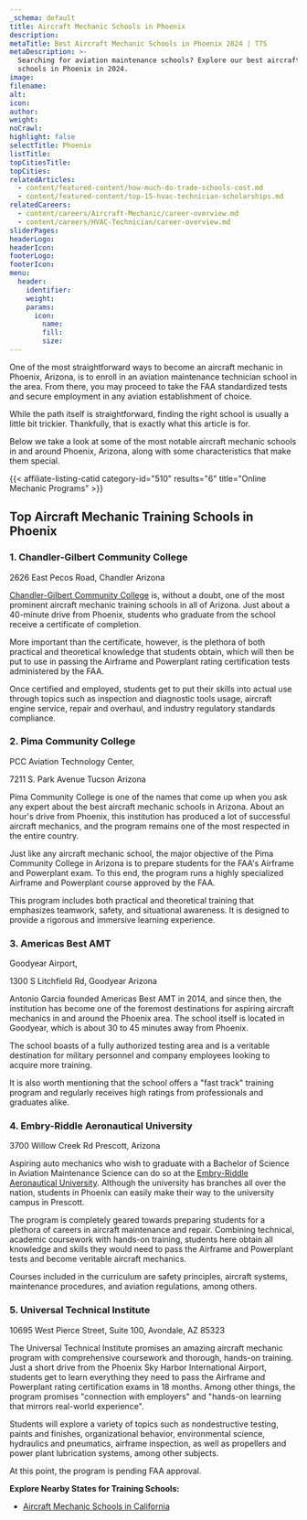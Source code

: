 ```yaml
---
_schema: default
title: Aircraft Mechanic Schools in Phoenix
description:
metaTitle: Best Aircraft Mechanic Schools in Phoenix 2024 | TTS
metaDescription: >-
  Searching for aviation maintenance schools? Explore our best aircraft mechanic
  schools in Phoenix in 2024.
image:
filename:
alt:
icon:
author:
weight:
noCrawl:
highlight: false
selectTitle: Phoenix
listTitle:
topCitiesTitle:
topCities:
relatedArticles:
  - content/featured-content/how-much-do-trade-schools-cost.md
  - content/featured-content/top-15-hvac-technician-scholarships.md
relatedCareers:
  - content/careers/Aircraft-Mechanic/career-overview.md
  - content/careers/HVAC-Technician/career-overview.md
sliderPages:
headerLogo:
headerIcon:
footerLogo:
footerIcon:
menu:
  header:
    identifier:
    weight:
    params:
      icon:
        name:
        fill:
        size:
---
```

One of the most straightforward ways to become an aircraft mechanic in Phoenix, Arizona, is to enroll in an aviation maintenance technician school in the area. From there, you may proceed to take the FAA standardized tests and secure employment in any aviation establishment of choice.

While the path itself is straightforward, finding the right school is usually a little bit trickier. Thankfully, that is exactly what this article is for.

Below we take a look at some of the most notable aircraft mechanic schools in and around Phoenix, Arizona, along with some characteristics that make them special.

{{< affiliate-listing-catid category-id="510" results="6" title="Online Mechanic Programs" >}}

## **Top Aircraft Mechanic Training Schools in Phoenix**

### 1\. Chandler-Gilbert Community College

2626 East Pecos Road, Chandler Arizona

[Chandler-Gilbert Community College](https://www.cgc.edu/) is, without a doubt, one of the most prominent aircraft mechanic training schools in all of Arizona. Just about a 40-minute drive from Phoenix, students who graduate from the school receive a certificate of completion.

More important than the certificate, however, is the plethora of both practical and theoretical knowledge that students obtain, which will then be put to use in passing the Airframe and Powerplant rating certification tests administered by the FAA.

Once certified and employed, students get to put their skills into actual use through topics such as inspection and diagnostic tools usage, aircraft engine service, repair and overhaul, and industry regulatory standards compliance.

### 2\. Pima Community College

PCC Aviation Technology Center,

7211 S. Park Avenue Tucson Arizona

Pima Community College is one of the names that come up when you ask any expert about the best aircraft mechanic schools in Arizona. About an hour's drive from Phoenix, this institution has produced a lot of successful aircraft mechanics, and the program remains one of the most respected in the entire country.

Just like any aircraft mechanic school, the major objective of the Pima Community College in Arizona is to prepare students for the FAA's Airframe and Powerplant exam. To this end, the program runs a highly specialized Airframe and Powerplant course approved by the FAA.

This program includes both practical and theoretical training that emphasizes teamwork, safety, and situational awareness. It is designed to provide a rigorous and immersive learning experience.

### 3\. Americas Best AMT

Goodyear Airport,

1300 S Litchfield Rd, Goodyear Arizona

Antonio Garcia founded Americas Best AMT in 2014, and since then, the institution has become one of the foremost destinations for aspiring aircraft mechanics in and around the Phoenix area. The school itself is located in Goodyear, which is about 30 to 45 minutes away from Phoenix.

The school boasts of a fully authorized testing area and is a veritable destination for military personnel and company employees looking to acquire more training.

It is also worth mentioning that the school offers a "fast track" training program and regularly receives high ratings from professionals and graduates alike.

### 4\. Embry-Riddle Aeronautical University

3700 Willow Creek Rd Prescott, Arizona

Aspiring auto mechanics who wish to graduate with a Bachelor of Science in Aviation Maintenance Science can do so at the [Embry-Riddle Aeronautical University](https://erau.edu/). Although the university has branches all over the nation, students in Phoenix can easily make their way to the university campus in Prescott.

The program is completely geared towards preparing students for a plethora of careers in aircraft maintenance and repair. Combining technical, academic coursework with hands-on training, students here obtain all knowledge and skills they would need to pass the Airframe and Powerplant tests and become veritable aircraft mechanics.

Courses included in the curriculum are safety principles, aircraft systems, maintenance procedures, and aviation regulations, among others.

### 5\. Universal Technical Institute

10695 West Pierce Street, Suite 100, Avondale, AZ 85323

The Universal Technical Institute promises an amazing aircraft mechanic program with comprehensive coursework and thorough, hands-on training. Just a short drive from the Phoenix Sky Harbor International Airport, students get to learn everything they need to pass the Airframe and Powerplant rating certification exams in 18 months. Among other things, the program promises "connection with employers" and "hands-on learning that mirrors real-world experience".

Students will explore a variety of topics such as nondestructive testing, paints and finishes, organizational behavior, environmental science, hydraulics and pneumatics, airframe inspection, as well as propellers and power plant lubrication systems, among other subjects.

At this point, the program is pending FAA approval.

**Explore Nearby States for Training Schools:**

* [Aircraft Mechanic Schools in California](https://toptradeschools.com/near-you/aircraft-mechanic/california/)